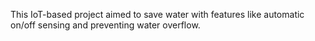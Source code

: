 This IoT-based project aimed to save water with features like automatic on/off sensing and preventing
water overflow.
